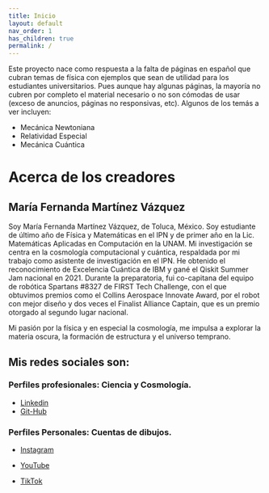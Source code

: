 ```yaml
---
title: Inicio
layout: default
nav_order: 1
has_children: true
permalink: /
---
```


Este proyecto nace como respuesta a la falta de páginas en español que cubran temas de física con ejemplos que sean de utilidad para los estudiantes universitarios. Pues aunque hay algunas páginas, la mayoría no cubren por completo el material necesario o no son cómodas de usar (exceso de anuncios, páginas no responsivas, etc). Algunos de los temás a ver incluyen:

- Mecánica Newtoniana
- Relatividad Especial
- Mecánica Cuántica



# Acerca de los creadores

## María Fernanda Martínez Vázquez
 
Soy María Fernanda Martínez Vázquez, de Toluca, México. Soy estudiante de último año de Física y Matemáticas en el IPN y de primer año en la Lic. Matemáticas Aplicadas en Computación en la UNAM. Mi investigación se centra en la cosmología computacional y cuántica, respaldada por mi trabajo como asistente de investigación en el IPN. He obtenido el reconocimiento de Excelencia Cuántica de IBM y gané el Qiskit Summer Jam nacional en 2021. Durante la preparatoria, fui co-capitana del equipo de robótica Spartans #8327 de FIRST Tech Challenge, con el que obtuvimos premios como el Collins Aerospace Innovate Award, por el robot con mejor diseño y dos veces el Finalist Alliance Captain, que es un premio otorgado al segundo lugar nacional.


Mi pasión por la física y en especial la cosmología, me impulsa a explorar la materia oscura, la formación de estructura y el universo temprano.

## Mis redes sociales son:

### Perfiles profesionales: Ciencia y Cosmología.
- [Linkedin](https://www.linkedin.com/in/maria-fernanda-martinez-vazquez/)
- [Git-Hub](https://github.com/Ferabyss)

### Perfiles Personales: Cuentas de dibujos.
- [Instagram](https://instagram.com/Ferabyss)
 
- [YouTube](https://youtube.com/@ferabyss)
 
- [TikTok](https://www.tiktok.com/@ferabyss)
 
